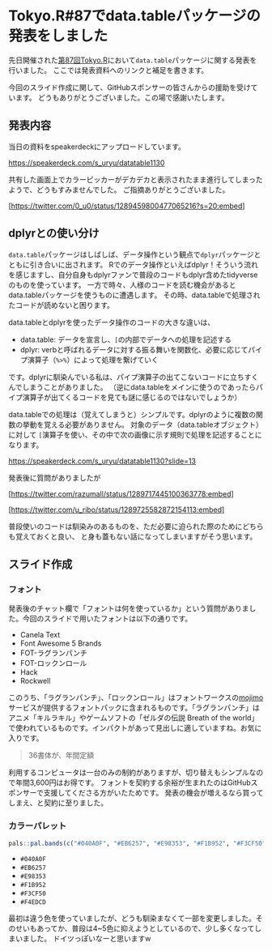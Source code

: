 Tokyo.R#87でdata.tableパッケージの発表をしました
====================

先日開催された[第87回Tokyo.R](http://tokyor.connpass.com/event/182672/)において`data.table`パッケージに関する発表を行いました。
ここでは発表資料へのリンクと補足を書きます。

今回のスライド作成に関して、GitHubスポンサーの皆さんからの援助を受けています。
どうもありがとうございました。この場で感謝いたします。

## 発表内容

当日の資料をspeakerdeckにアップロードしています。

https://speakerdeck.com/s_uryu/datatable1130

共有した画面上でカラーピッカーがデカデカと表示されたまま進行してしまったようで、どうもすみませんでした。
ご指摘ありがとうございました。

[https://twitter.com/0_u0/status/1289459800477065216?s=20:embed]

## dplyrとの使い分け

`data.table`パッケージはしばしば、データ操作という観点で`dplyr`パッケージとともに引き合いに出されます。
Rでのデータ操作といえばdplyr！そういう流れを感じますし、自分自身もdplyrファンで普段のコードもdplyr含めたtidyverseのものを使っています。
一方で時々、人様のコードを読む機会があるとdata.tableパッケージを使うものに遭遇します。
その時、data.tableで処理されたコードが読めないと困ります。

data.tableとdplyrを使ったデータ操作のコードの大きな違いは、

- data.table: データを宣言し、`[`の内部でデータへの処理を記述する
- dplyr: verbと呼ばれるデータに対する振る舞いを関数化、必要に応じてパイプ演算子（`%>%`）によって処理を繋げていく

です。dplyrに馴染んでいる私は、パイプ演算子の出てこないコードに立ちすくんでしまうことがありました。
（逆にdata.tableをメインに使うのであったらパイプ演算子が出てくるコードを見ても謎に感じるのではないでしょうか）

data.tableでの処理は（覚えてしまうと）シンプルです。dplyrのように複数の関数の挙動を覚える必要がありません。
対象のデータ（data.tableオブジェクト）に対して `[`演算子を使い、その中で次の画像に示す規則で処理を記述することになります。

https://speakerdeck.com/s_uryu/datatable1130?slide=13

発表後に質問がありましたが

[https://twitter.com/razumall/status/1289717445100363778:embed]

[https://twitter.com/u_ribo/status/1289725582872154113:embed]

普段使いのコードは馴染みのあるものを、ただ必要に迫られた際のためにどちらも覚えておくと良い、
と身も蓋もない話になってしまいますがそう思います。

## スライド作成

### フォント

発表後のチャット欄で「フォントは何を使っているか」という質問がありました。今回のスライドで用いたフォントは以下の通りです。

- Canela Text
- Font Awesome 5 Brands
- FOT-ラグランパンチ
- FOT-ロックンロール
- Hack
- Rockwell

このうち、「ラグランパンチ」、「ロックンロール」はフォントワークスの[mojimo](https://mojimo.jp/)サービスが提供するフォントパックに含まれるものです。「ラグランパンチ」はアニメ「キルラキル」やゲームソフトの「ゼルダの伝説 Breath of the world」で使われているものです。インパクトがあって見出しに適していますね。お気に入りです。

> 36書体が、年間定額

利用するコンピュータは一台のみの制約がありますが、切り替えもシンプルなので年間3,600円はお得です。
フォントを契約する余裕が生まれたのはGitHubスポンサーで支援してくださる方がいたためです。
発表の機会が増えるなら買ってしまえ、と契約に至りました。

### カラーパレット

```r
pals::pal.bands(c("#040A0F", "#EB6257", "#E98353", "#F1B952", "#F3CF50", "#F4EDCD"))
```

- `#040A0F`
- `#EB6257`
- `#E98353`
- `#F1B952`
- `#F3CF50`
- `#F4EDCD`

最初は違う色を使っていましたが、どうも馴染まなくて一部を変更しました。そのせいもあってか、普段は4~5色に抑えようとしているので、少し多くなってしまいました。
ドイツっぽいなーと思いますw